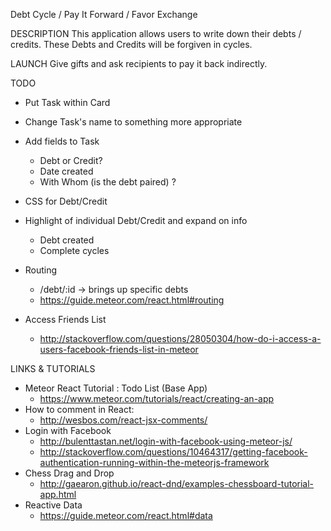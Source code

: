 
Debt Cycle / Pay It Forward / Favor Exchange


DESCRIPTION
This application allows users to write down their debts / credits. These Debts
and Credits will be forgiven in cycles.


LAUNCH
Give gifts and ask recipients to pay it back indirectly.




TODO
 - Put Task within Card
 - Change Task's name to something more appropriate
 - Add fields to Task
   - Debt or Credit?
   - Date created
   - With Whom (is the debt paired) ?
 - CSS for Debt/Credit

 - Highlight of individual Debt/Credit and expand on info
   - Debt created
   - Complete cycles
 - Routing
   - /debt/:id -> brings up specific debts
   - https://guide.meteor.com/react.html#routing

 - Access Friends List
   - http://stackoverflow.com/questions/28050304/how-do-i-access-a-users-facebook-friends-list-in-meteor



LINKS & TUTORIALS
  - Meteor React Tutorial : Todo List (Base App)
    - https://www.meteor.com/tutorials/react/creating-an-app
  - How to comment in React:
    - http://wesbos.com/react-jsx-comments/
  - Login with Facebook
    - http://bulenttastan.net/login-with-facebook-using-meteor-js/
    - http://stackoverflow.com/questions/10464317/getting-facebook-authentication-running-within-the-meteorjs-framework
  - Chess Drag and Drop
    - http://gaearon.github.io/react-dnd/examples-chessboard-tutorial-app.html
  - Reactive Data
    - https://guide.meteor.com/react.html#data
